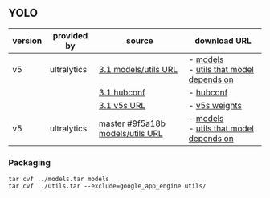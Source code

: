 ## YOLO

| version | provided by | source | download URL |
| ------- | ----------- | ------ | ------------ |
| v5 | ultralytics | [3.1 models/utils URL](https://github.com/ultralytics/yolov5/archive/master.zip) | - [models](yolo/v5/ultralytics/v3.1/models.tar.gz)<br>- [utils that model depends on](yolo/v5/ultralytics/v3.1/utils.tar.gz)<br> |
| | | [3.1 hubconf](https://github.com/ultralytics/yolov5/tree/v3.1) | - [hubconf](yolo/v5/ultralytics/v3.1/hubconf.py)<br> |
| | | [3.1 v5s URL](https://github.com/ultralytics/yolov5/releases/download/v3.1/yolov5s.pt) | - [v5s weights](yolo/v5/ultralytics/v3.1/weights/yolov5s.pt)<br> |
| v5 | ultralytics | master #9f5a18b [models/utils URL](https://github.com/ultralytics/yolov5/commit/9f5a18bb8095cf2af8872640a1ed6fa6dc941fc7) | - [models](yolo/v5/ultralytics/9f5a18b/models.tar.gz)<br>- [utils that model depends on](yolo/v5/ultralytics/9f5a18b/utils.tar.gz)<br>

### Packaging
```
tar cvf ../models.tar models 
tar cvf ../utils.tar --exclude=google_app_engine utils/
```
